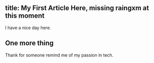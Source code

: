 title: My First Article Here, missing raingxm at this moment
---
I have a nice day here.

## One more thing

Thank for someone remind me of my passion in tech.